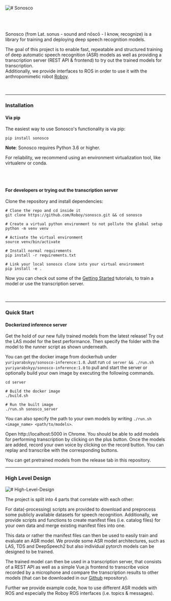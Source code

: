 ![# Sonosco](docs/source/imgs/sonosco_3.jpg)
<br>
<br>
<br>
<br>

Sonosco (from Lat. sonus - sound and nōscō - I know, recognize) 
is a library for training and deploying deep speech recognition models.

The goal of this project is to enable fast, repeatable and structured training of deep 
automatic speech recognition (ASR) models as well as providing a transcription server (REST API & frontend) to 
try out the trained models for transcription. <br>
Additionally, we provide interfaces to ROS in order to use it with 
the anthropomimetic robot [Roboy](https://roboy.org/).
<br>
<br>
<br>

___
### Installation

#### Via pip
The easiest way to use Sonosco's functionality is via pip:
```
pip install sonosco
```
**Note**: Sonosco requires Python 3.6 or higher.

For reliability, we recommend using an environment virtualization tool, like virtualenv or conda.

<br>
<br>

#### For developers or trying out the transcription server

Clone the repository and install dependencies:
```
# Clone the repo and cd inside it
git clone https://github.com/Roboy/sonosco.git && cd sonosco

# Create a virtual python environment to not pollute the global setup
python -m venv venv

# Activate the virtual environment
source venv/bin/activate

# Install normal requirements
pip install -r requirements.txt

# Link your local sonosco clone into your virtual environment
pip install -e .
```
Now you can check out some of the [Getting Started](#getting_started) tutorials, to train a model or use 
the transcription server.
<br>
<br>
<br>
____________
### Quick Start
<a name="start" class="anchor"></a>
#### Dockerized inference server

Get the hold of our new fully trained models from the latest release! Try out the LAS model for the best performance.
Then specify the folder with the model to the runner script as shown underneath.

You can get the docker image from dockerhub under `yuriyarabskyy/sonosco-inference:1.0`. Just run
`cd server && ./run.sh yuriyarabskyy/sonosco-inference:1.0` to pull and start the server or
optionally build your own image by executing the following commands.

```
cd server

# Build the docker image
./build.sh

# Run the built image
./run.sh sonosco_server
```

You can also specify the path to your own models by writing
`./run.sh <image_name> <path/to/models>`.

Open http://localhost:5000 in Chrome. You should be able to add models for performing
transcription by clicking on the plus button. Once the models are added, record your own
voice by clicking on the record button. You can replay and transcribe with the
corresponding buttons.

You can get pretrained models from the release tab in this repository.
____________
### High Level Design


![# High-Level-Design](docs/source/imgs/high-level-design.svg)

The project is split into 4 parts that correlate with each other:

For data(-processing) scripts are provided to download and preprocess 
some publicly available datasets for speech recognition. Additionally, 
we provide scripts and functions to create manifest files 
(i.e. catalog files) for your own data and merge existing manifest files
into one.

This data or rather the manifest files can then be used to easily train and 
evaluate an ASR model. We provide some ASR model architectures, such as LAS, 
TDS and DeepSpeech2 but also individual pytorch models can be designed to be trained.

The trained model can then be used in a transcription server, that consists 
of a REST API as well as a simple Vue.js frontend to transcribe voice recorded 
by a microphone and compare the transcription results to other models (that can
be downloaded in our [Github](https://github.com/Roboy/sonosco/releases) repository).

Further we provide example code, how to use different ASR models with ROS
and especially the Roboy ROS interfaces (i.e. topics & messages).